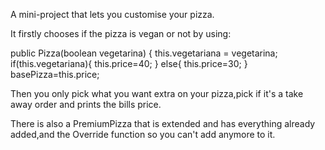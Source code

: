 A mini-project that lets you customise your pizza.


It firstly chooses if the pizza is vegan or not by using:


public Pizza(boolean vegetarina) {
        this.vegetariana = vegetarina;
        if(this.vegetariana){
            this.price=40;
        }
        else{
            this.price=30;
        }
        basePizza=this.price;

Then you only pick what you want extra on your pizza,pick if it's a take away order and prints the bills price.


There is also a PremiumPizza that is extended and has everything already added,and the Override function so you can't add anymore to it.



